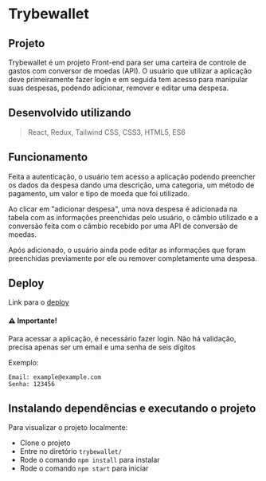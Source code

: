 # Trybewallet

## Projeto

Trybewallet é um projeto Front-end para ser uma carteira de controle de gastos com conversor de moedas (API). O usuário que utilizar a aplicação deve primeiramente fazer login e em seguida tem acesso para manipular suas despesas, podendo adicionar, remover e editar uma despesa.

## Desenvolvido utilizando
> React, Redux, Tailwind CSS, CSS3, HTML5, ES6

## Funcionamento

Feita a autenticação, o usuário tem acesso a aplicação podendo preencher os dados da despesa dando uma descrição, uma categoria, um método de pagamento, um valor e tipo de moeda que foi utilizado.

Ao clicar em "adicionar despesa", uma nova despesa é adicionada na tabela com as informações preenchidas pelo usuário, o câmbio utilizado e a conversão feita com o câmbio recebido por uma API de conversão de moedas.

Após adicionado, o usuário ainda pode editar as informações que foram preenchidas previamente por ele ou remover completamente uma despesa.

## Deploy

Link para o [deploy]()

#### ⚠️ Importante!

Para acessar a aplicação, é necessário fazer login. Não há validação, precisa apenas ser um email e uma senha de seis dígitos

Exemplo:
```
Email: example@example.com
Senha: 123456
```

## Instalando dependências e executando o projeto
Para visualizar o projeto localmente:
- Clone o projeto
- Entre no diretório `trybewallet/`
- Rode o comando `npm install` para instalar
- Rode o comando `npm start` para iniciar
